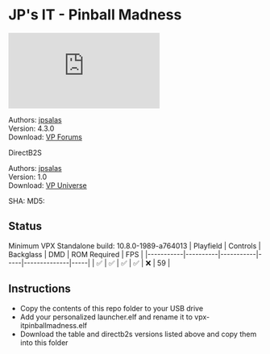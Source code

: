 # JP's IT - Pinball Madness

![Table Preview](https://www.vpforums.org/index.php?app=downloads&module=display&section=screenshot&record=113747&id=16880&full=1)

Authors: [jpsalas](https://www.vpforums.org/index.php?s=543a5ca562cc33a89debe8ace8834f1e&showuser=277)  
Version: 4.3.0  
Download: [VP Forums](https://www.vpforums.org/index.php?app=downloads&showfile=16880)

DirectB2S

Authors: [jpsalas](https://vpuniverse.com/profile/5-wildman/)  
Version: 1.0  
Download: [VP Universe](https://www.vpforums.org/index.php?app=downloads&showfile=16880)

SHA: 
MD5: 

## Status 

Minimum VPX Standalone build: 10.8.0-1989-a764013
| Playfield | Controls | Backglass | DMD | ROM Required | FPS | 
|-----------|----------|-----------|-----|--------------|-----|
| :white_check_mark: | :white_check_mark: | :white_check_mark: | :white_check_mark: | :x: | 59 |

## Instructions

- Copy the contents of this repo folder to your USB drive
- Add your personalized launcher.elf and rename it to vpx-itpinballmadness.elf
- Download the table and directb2s versions listed above and copy them into this folder